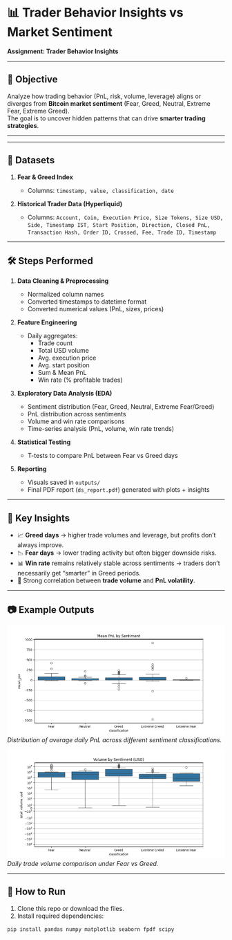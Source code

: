 # 📊 Trader Behavior Insights vs Market Sentiment  
**Assignment: Trader Behavior Insights**  

---

## 📌 Objective  
Analyze how trading behavior (PnL, risk, volume, leverage) aligns or diverges from **Bitcoin market sentiment** (Fear, Greed, Neutral, Extreme Fear, Extreme Greed).  
The goal is to uncover hidden patterns that can drive **smarter trading strategies**.  

---


---

## 📁 Datasets  

1. **Fear & Greed Index**  
   - Columns: `timestamp, value, classification, date`  

2. **Historical Trader Data (Hyperliquid)**  
   - Columns: `Account, Coin, Execution Price, Size Tokens, Size USD, Side, Timestamp IST, Start Position, Direction, Closed PnL, Transaction Hash, Order ID, Crossed, Fee, Trade ID, Timestamp`  

---

## 🛠️ Steps Performed  

1. **Data Cleaning & Preprocessing**  
   - Normalized column names  
   - Converted timestamps to datetime format  
   - Converted numerical values (PnL, sizes, prices)  

2. **Feature Engineering**  
   - Daily aggregates:  
     - Trade count  
     - Total USD volume  
     - Avg. execution price  
     - Avg. start position  
     - Sum & Mean PnL  
     - Win rate (% profitable trades)  

3. **Exploratory Data Analysis (EDA)**  
   - Sentiment distribution (Fear, Greed, Neutral, Extreme Fear/Greed)  
   - PnL distribution across sentiments  
   - Volume and win rate comparisons  
   - Time-series analysis (PnL, volume, win rate trends)  

4. **Statistical Testing**  
   - T-tests to compare PnL between Fear vs Greed days  

5. **Reporting**  
   - Visuals saved in `outputs/`  
   - Final PDF report (`ds_report.pdf`) generated with plots + insights  

---

## 📌 Key Insights  

- 📈 **Greed days** → higher trade volumes and leverage, but profits don’t always improve.  
- 📉 **Fear days** → lower trading activity but often bigger downside risks.  
- 📊 **Win rate** remains relatively stable across sentiments → traders don’t necessarily get “smarter” in Greed periods.  
- 🔗 Strong correlation between **trade volume** and **PnL volatility**.  

---

## 📷 Example Outputs  

![PnL by Sentiment](outputs/box_mean_pnl_by_sentiment.png)  
*Distribution of average daily PnL across different sentiment classifications.*  

![Trade Volume](outputs/volume_by_sentiment.png)  
*Daily trade volume comparison under Fear vs Greed.*  

---

## 🚀 How to Run  

1. Clone this repo or download the files.  
2. Install required dependencies:  

```bash
pip install pandas numpy matplotlib seaborn fpdf scipy

